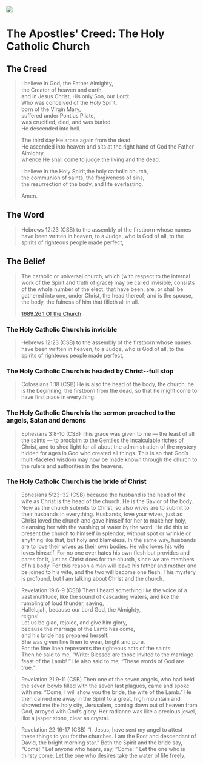<img class="intro-right" src="/images/art-apostles-creed.png">

# The Apostles' Creed: The Holy Catholic Church

## The Creed

>I believe in God, the Father Almighty,  
>the Creator of heaven and earth,  
>and in Jesus Christ, His only Son, our Lord:  
>Who was conceived of the Holy Spirit,  
>born of the Virgin Mary,  
>suffered under Pontius Pilate,  
>was crucified, died, and was buried.  
>He descended into hell.  
>  
>The third day He arose again from the dead.  
>He ascended into heaven and sits at the right hand of God the Father Almighty,  
>whence He shall come to judge the living and the dead.  
>  
>I believe in the Holy Spirit,<bgy>the holy catholic church</bgy>,  
>the communion of saints, the forgiveness of sins,  
>the resurrection of the body, and life everlasting.  
>  
>Amen.

## The Word

>Hebrews 12:23 (CSB) to the assembly of the firstborn whose names have been written in heaven, to a Judge, who is God of all, to the spirits of righteous people made perfect,

## The Belief

>The catholic or universal church, which (with respect to the internal work of the Spirit and truth of grace) may be called invisible, consists of the whole number of the elect, that have been, are, or shall be gathered into one, under Christ, the head thereof; and is the spouse, the body, the fulness of him that filleth all in all.
>
>[1689.26.1 Of the Church](/confession-1689/index.md#chapter-26-of-the-church)

### The Holy Catholic Church is invisible

>Hebrews 12:23 (CSB) to the assembly of the firstborn whose names have been written in heaven, to a Judge, who is God of all, to the spirits of righteous people made perfect,

### The Holy Catholic Church is headed by Christ--full stop

>Colossians 1:18 (CSB) He is also the head of the body, the church; he is the beginning, the firstborn from the dead, so that he might come to have first place in everything.

### The Holy Catholic Church is the sermon preached to the angels, Satan and demons

>Ephesians 3:8-10 (CSB) This grace was given to me — the least of all the saints — to proclaim to the Gentiles the incalculable riches of Christ, and to shed light for all about the administration of the mystery hidden for ages in God who created all things. This is so that God’s multi-faceted wisdom may now be made known through the church to the rulers and authorities in the heavens.

### The Holy Catholic Church is the bride of Christ

>Ephesians 5:23–32 (CSB) because the husband is the head of the wife as Christ is the head of the church. He is the Savior of the body. Now as the church submits to Christ, so also wives are to submit to their husbands in everything. Husbands, love your wives, just as Christ loved the church and gave himself for her to make her holy, cleansing her with the washing of water by the word. He did this to present the church to himself in splendor, without spot or wrinkle or anything like that, but holy and blameless. In the same way, husbands are to love their wives as their own bodies. He who loves his wife loves himself. For no one ever hates his own flesh but provides and cares for it, just as Christ does for the church, since we are members of his body. For this reason a man will leave his father and mother and be joined to his wife, and the two will become one flesh. This mystery is profound, but I am talking about Christ and the church.

>Revelation 19:6-9 (CSB) Then I heard something like the voice of a vast multitude, like the sound of cascading waters, and like the rumbling of loud thunder, saying,  
>Hallelujah, because our Lord God, the Almighty,  
>reigns!  
>Let us be glad, rejoice, and give him glory,  
>because the marriage of the Lamb has come,  
>and his bride has prepared herself.  
>She was given fine linen to wear, bright and pure.  
>For the fine linen represents the righteous acts of the saints.  
>Then he said to me, “Write: Blessed are those invited to the marriage feast of the Lamb! ” He also said to me, “These words of God are true.”

>Revelation 21:9-11 (CSB) Then one of the seven angels, who had held the seven bowls filled with the seven last plagues, came and spoke with me: “Come, I will show you the bride, the wife of the Lamb.” He then carried me away in the Spirit to a great, high mountain and showed me the holy city, Jerusalem, coming down out of heaven from God, arrayed with God’s glory. Her radiance was like a precious jewel, like a jasper stone, clear as crystal.

>Revelation 22:16-17 (CSB) “I, Jesus, have sent my angel to attest these things to you for the churches. I am the Root and descendant of David, the bright morning star.” Both the Spirit and the bride say, “Come! ” Let anyone who hears, say, “Come! ” Let the one who is thirsty come. Let the one who desires take the water of life freely.

